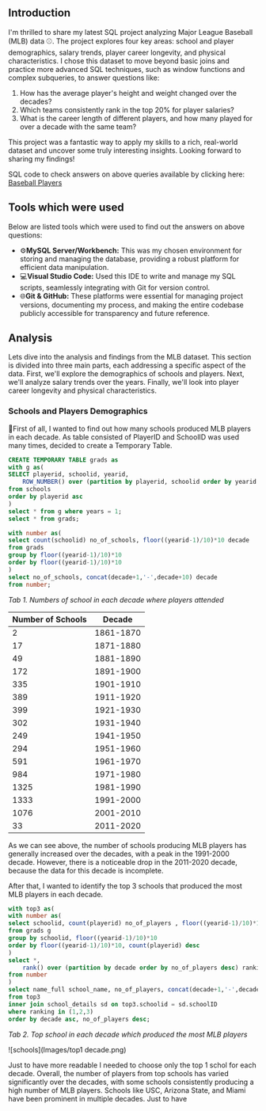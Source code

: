 ## Introduction
I'm thrilled to share my latest SQL project analyzing Major League Baseball (MLB) data ⚾. The project explores four key areas: school and player demographics, salary trends, player career longevity, and physical characteristics. I chose this dataset to move beyond basic joins and practice more advanced SQL techniques, such as window functions and complex subqueries, to answer questions like:

1. How has the average player's height and weight changed over the decades?
2. Which teams consistently rank in the top 20% for player salaries?
3. What is the career length of different players, and how many played for over a decade with the same team?

This project was a fantastic way to apply my skills to a rich, real-world dataset and uncover some truly interesting insights. Looking forward to sharing my findings!

SQL code to check answers on above queries available by clicking here: [Baseball Players](https://github.com/mknysiak/MySQL/blob/main/MySQL_Project.sql)  

## Tools which were used
Below are listed tools which were used to find out the answers on above questions:

- ⚙️**MySQL Server/Workbench:** This was my chosen environment for storing and managing the database, providing a robust platform for efficient data manipulation.
- 💻**Visual Studio Code:** Used this IDE to write and manage my SQL scripts, seamlessly integrating with Git for version control.
- 🌐**Git & GitHub:** These platforms were essential for managing project versions, documenting my process, and making the entire codebase publicly accessible for transparency and future reference.

## Analysis
Lets dive into the analysis and findings from the MLB dataset. This section is divided into three main parts, each addressing a specific aspect of the data. First, we'll explore the demographics of schools and players. Next, we'll analyze salary trends over the years. Finally, we'll look into player career longevity and physical characteristics.

### Schools and Players Demographics
🏫First of all, I wanted to find out how many schools produced MLB players in each decade. As table consisted of PlayerID and SchoolID was used many times, decided to create a Temporary Table.

```sql
CREATE TEMPORARY TABLE grads as
with g as(
SELECT playerid, schoolid, yearid,
	ROW_NUMBER() over (partition by playerid, schoolid order by yearid desc) years
from schools
order by playerid asc
)
select * from g where years = 1;
select * from grads;

with number as(
select count(schoolid) no_of_schools, floor((yearid-1)/10)*10 decade
from grads
group by floor((yearid-1)/10)*10
order by floor((yearid-1)/10)*10
)
select no_of_schools, concat(decade+1,'-',decade+10) decade
from number;
```

*Tab 1. Numbers of school in each decade where players attended*

| Number of Schools | Decade    |
| ------------- | --------- |
| 2             | 1861-1870 |
| 17            | 1871-1880 |
| 49            | 1881-1890 |
| 172           | 1891-1900 |
| 335           | 1901-1910 |
| 389           | 1911-1920 |
| 399           | 1921-1930 |
| 302           | 1931-1940 |
| 249           | 1941-1950 |
| 294           | 1951-1960 |
| 591           | 1961-1970 |
| 984           | 1971-1980 |
| 1325          | 1981-1990 |
| 1333          | 1991-2000 |
| 1076          | 2001-2010 |
| 33            | 2011-2020 |

As we can see above, the number of schools producing MLB players has generally increased over the decades, with a peak in the 1991-2000 decade. However, there is a noticeable drop in the 2011-2020 decade, because the data for this decade is incomplete.

After that, I wanted to identify the top 3 schools that produced the most MLB players in each decade.

```sql
with top3 as(
with number as(
select schoolid, count(playerid) no_of_players , floor((yearid-1)/10)*10 decade
from grads g
group by schoolid, floor((yearid-1)/10)*10
order by floor((yearid-1)/10)*10, count(playerid) desc
)
select *,
	rank() over (partition by decade order by no_of_players desc) ranking
from number
)
select name_full school_name, no_of_players, concat(decade+1,'-',decade+10) decade
from top3
inner join school_details sd on top3.schoolid = sd.schoolID
where ranking in (1,2,3)
order by decade asc, no_of_players desc;
```

*Tab 2. Top school in each decade which produced the most MLB players*

![schools](Images/top1 decade.png)

Just to have more readable I needed to choose only the top 1 schol for each decade. Overall, the number of players from top schools has varied significantly over the decades, with some schools consistently producing a high number of MLB players. Schools like USC, Arizona State, and Miami have been prominent in multiple decades. Just to have 








